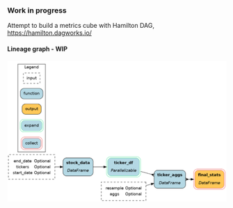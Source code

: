 ### Work in progress


Attempt to build a metrics cube with Hamilton DAG, https://hamilton.dagworks.io/


#### Lineage graph - WIP

![Current Lineage](./hamilton_test.dot.png)